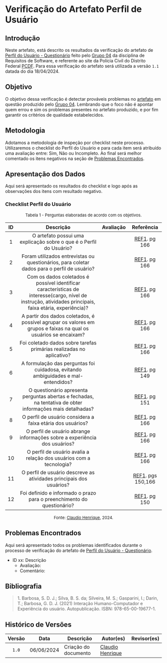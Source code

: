 # Verificação do Artefato Perfil de Usuário

## Introdução

Neste artefato, está descrito os resultados da verificação do artefato de [Perfil do Usuário - Questionário](https://interacao-humano-computador.github.io/2024.1-PCDF/analise_requisitos1/perfil_do_usuario/questionario/) feito pelo [Grupo 04](https://interacao-humano-computador.github.io/2024.1-PCDF/) da disciplina de Requisitos de Software, e referente ao site da Polícia Civil do Distrito Federal [PCDF](https://www.pcdf.df.gov.br/). Para essa verificação do artefato será utilizada a versão `1.1` datada do dia 18/04/2024.

## Objetivo

O objetivo dessa verificação é detectar prováveis problemas no [artefato](https://interacao-humano-computador.github.io/2024.1-PCDF/analise_requisitos1/perfil_do_usuario/questionario/) em questão produzido pelo  [Grupo 04](https://interacao-humano-computador.github.io/2024.1-PCDF/). Lembrando que o foco não é apontar quem errou e sim os problemas presentes no artefato produzido, e por fim garantir os critérios de qualidade estabelecidos.

## Metodologia

Adotamos a metodologia de inspeção por checklist neste processo. Utilizaremos o checklist do Perfil do Usuário e para cada item será atribuído uma avaliação entre: Sim, Não ou Incompleto. Ao final será melhor comentado os itens negativos na seção de [Problemas Encontrados](#problemas-encontrados).

## Apresentação dos Dados

Aqui será apresentado os resultados do checklist e logo após as observações dos itens com resultado negativo.

### Checklist Perfil do Usuário


<font size="2"><p style="text-align: center">Tabela 1 - Perguntas elaboradas de acordo com os objetivos.</p></font>


|ID| Descrição | Avaliação | Referência|
|:--:|:--:|:--:|:--:|
|1| O artefato possui uma explicação sobre o que é o Perfil do Usuário? |  | <a href="#ref1">REF1</a>. pg 166 |
|2| Foram utilizados entrevistas ou questionários, para coletar dados para o perfil de usuário?|   |  <a href="#ref1">REF1</a>. pg 166|
|3 | Com os dados coletados é possível identificar características de interesse(cargo, nível de instrução, atividades principais, faixa etária, experiência)?|  | <a href="#ref1">REF1</a>. pg 166|
| 4| A partir dos dados coletados, é possível agrupar os valores em grupos e faixas na qual os usuários se encaixam? | | <a href="#ref1">REF1</a>. pg 166|
| 5| Foi coletado dados sobre tarefas primárias realizadas no aplicativo? | | <a href="#ref1">REF1</a>. pg 166|
| 6| A formulação das perguntas foi cuidadosa, evitando ambiguidades e mal-entendidos? | | <a href="#ref1">REF1</a>. pg 149|
|7| O questionário apresenta perguntas abertas e fechadas, na tentativa de obter informações mais detalhadas? | |  <a href="#ref1">REF1</a>. pg 151 |
|8| O perfil de usuário considera a faixa etária dos usuários? | | <a href="#ref1">REF1</a>. pg 166|
|9| O perfil de usuário abrange informações sobre a experiência dos usuários? | | <a href="#ref1">REF1</a>. pg 166|
|10| O perfil de usuário avalia a relação dos usuários com a tecnologia? | | <a href="#ref1">REF1</a>. pg 166|
|11| O perfil de usuário descreve as atividades principais dos usuários? | | <a href="#ref1">REF1</a>. pgs 150,166|
|12| Foi definido e informado o prazo para o preenchimento do questionário?| | <a href="#ref1">REF1</a>. pg 150|



<font size="2"><p style="text-align: center">Fonte: [Claudio Henrique](https://github.com/claudiohsc), 2024.</p></font>


## Problemas Encontrados

Aqui será apresentado todos os problemas identificados durante o processo de verificação do artefato de [Perfil do Usuário - Questionário](https://interacao-humano-computador.github.io/2024.1-PCDF/analise_requisitos1/perfil_do_usuario/questionario/).

- ID xx: Descrição
    - Avaliação:
    - Comentário:




## Bibliografia

> 1<a id="ref1">.</a> Barbosa, S. D. J.; Silva, B. S. da; Silveira, M. S.; Gasparini, I.; Darin, T.; Barbosa, G. D. J. (2021) Interação Humano-Computador e Experiência do usuário. Autopublicação. ISBN: 978-65-00-19677-1.



## Histórico de Versões

| Versão | Data | Descrição | Autor(es) | Revisor(es) |
| :----: | :--: | --------- | ----------- | ------ |
| `1.0`  | 06/06/2024 | Criação do documento |[Claudio Henrique](https://github.com/claudiohsc) | [ ]() |